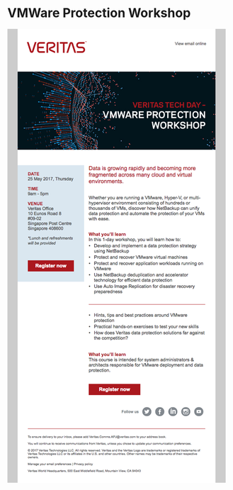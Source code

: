 # VMWare Protection Workshop

![Visual](https://raw.githubusercontent.com/gbjack/VMWare-Protection-Workshop/master/images/preview.png)
